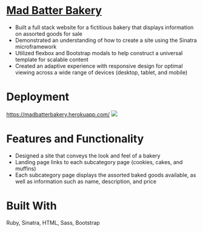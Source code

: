 # <a href="https://madbatterbakery.herokuapp.com">Mad Batter Bakery</a>
* Built a full stack website for a fictitious bakery that displays information on assorted goods for sale
* Demonstrated an understanding of how to create a site using the Sinatra microframework
* Utilized flexbox and Bootstrap modals to help construct a universal template for scalable content 
* Created an adaptive experience with responsive design for optimal viewing across a wide range of devices (desktop, tablet, and mobile)

# Deployment
<a href="https://madbatterbakery.herokuapp.com/">https://madbatterbakery.herokuapp.com/</a>
<img src="https://github.com/xlisachan/madbatterbakery/blob/master/public/images/MadBatterBakery-LandingPage.png"/>

# Features and Functionality
* Designed a site that conveys the look and feel of a bakery
* Landing page links to each subcategory page (cookies, cakes, and muffins)
* Each subcategory page displays the assorted baked goods available, as well as information such as name, description, and price

# Built With
Ruby, Sinatra, HTML, Sass, Bootstrap
